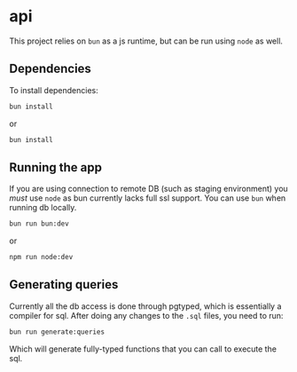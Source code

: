 # api

This project relies on `bun` as a js runtime, but can be run using `node` as well.

## Dependencies

To install dependencies:

```bash
bun install
```

or

```bash
bun install
```

## Running the app

If you are using connection to remote DB (such as staging environment) you _must_ use `node` as bun currently lacks full ssl support. You can use `bun` when running db locally.

```bash
bun run bun:dev
```

or

```bash
npm run node:dev
```

## Generating queries

Currently all the db access is done through pgtyped, which is essentially a compiler for sql.
After doing any changes to the `.sql` files, you need to run:

```bash
bun run generate:queries
```

Which will generate fully-typed functions that you can call to execute the sql.
